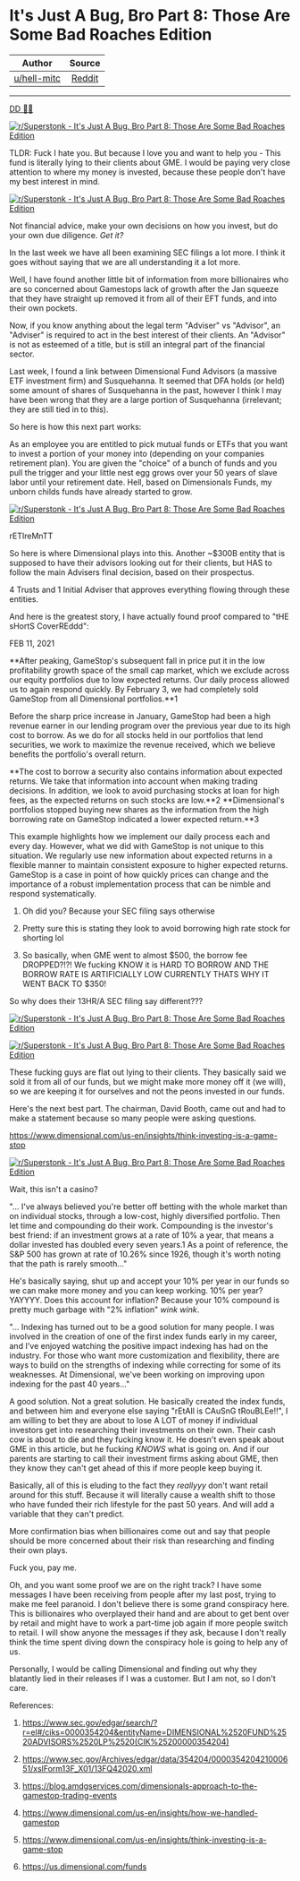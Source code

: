 It's Just A Bug, Bro Part 8: Those Are Some Bad Roaches Edition
===============================================================

| Author       | Source       | 
| :-------------: |:-------------:|
|  [u/hell-mitc](https://www.reddit.com/user/hell-mitc/) | [Reddit](https://www.reddit.com/r/Superstonk/comments/n3l1ao/its_just_a_bug_bro_part_8_those_are_some_bad/) | 

---

[DD 👨‍🔬](https://www.reddit.com/r/Superstonk/search?q=flair_name%3A%22DD%20%F0%9F%91%A8%E2%80%8D%F0%9F%94%AC%22&restrict_sr=1)

[![r/Superstonk - It's Just A Bug, Bro Part 8: Those Are Some Bad Roaches Edition](https://preview.redd.it/492swabr7tw61.png?width=491&format=png&auto=webp&s=3e776edab66d81035343a60a64f0fd7b7325431a)](https://preview.redd.it/492swabr7tw61.png?width=491&format=png&auto=webp&s=3e776edab66d81035343a60a64f0fd7b7325431a)

TLDR: Fuck I hate you. But because I love you and want to help you - This fund is literally lying to their clients about GME. I would be paying very close attention to where my money is invested, because these people don't have my best interest in mind.

[![r/Superstonk - It's Just A Bug, Bro Part 8: Those Are Some Bad Roaches Edition](https://preview.redd.it/xsf0z8la4tw61.png?width=490&format=png&auto=webp&s=3d932a772927e6e5be0d54ddc34b894f1afab0fb)](https://preview.redd.it/xsf0z8la4tw61.png?width=490&format=png&auto=webp&s=3d932a772927e6e5be0d54ddc34b894f1afab0fb)

Not financial advice, make your own decisions on how you invest, but do your own due diligence. *Get it?*

In the last week we have all been examining SEC filings a lot more. I think it goes without saying that we are all understanding it a lot more.

Well, I have found another little bit of information from more billionaires who are so concerned about Gamestops lack of growth after the Jan squeeze that they have straight up removed it from all of their EFT funds, and into their own pockets.

Now, if you know anything about the legal term "Adviser" vs "Advisor", an "Adviser" is required to act in the best interest of their clients. An "Advisor" is not as esteemed of a title, but is still an integral part of the financial sector.

Last week, I found a link between Dimensional Fund Advisors (a massive ETF investment firm) and Susquehanna. It seemed that DFA holds (or held) some amount of shares of Susquehanna in the past, however I think I may have been wrong that they are a large portion of Susquehanna (irrelevant; they are still tied in to this).

So here is how this next part works:

As an employee you are entitled to pick mutual funds or ETFs that you want to invest a portion of your money into (depending on your companies retirement plan). You are given the "choice" of a bunch of funds and you pull the trigger and your little nest egg grows over your 50 years of slave labor until your retirement date. Hell, based on Dimensionals Funds, my unborn childs funds have already started to grow.

[![r/Superstonk - It's Just A Bug, Bro Part 8: Those Are Some Bad Roaches Edition](https://preview.redd.it/42k2ckzzosw61.png?width=1850&format=png&auto=webp&s=785623e6a98e788a33c832b419382e840cc602d7)](https://preview.redd.it/42k2ckzzosw61.png?width=1850&format=png&auto=webp&s=785623e6a98e788a33c832b419382e840cc602d7)

rETIreMnTT

So here is where Dimensional plays into this. Another ~$300B entity that is supposed to have their advisors looking out for their clients, but HAS to follow the main Advisers final decision, based on their prospectus.

4 Trusts and 1 Initial Adviser that approves everything flowing through these entities.

And here is the greatest story, I have actually found proof compared to "tHE sHortS CoverREddd":

FEB 11, 2021

**After peaking, GameStop's subsequent fall in price put it in the low profitability growth space of the small cap market, which we exclude across our equity portfolios due to low expected returns. Our daily process allowed us to again respond quickly. By February 3, we had completely sold GameStop from all Dimensional portfolios.**1

Before the sharp price increase in January, GameStop had been a high revenue earner in our lending program over the previous year due to its high cost to borrow. As we do for all stocks held in our portfolios that lend securities, we work to maximize the revenue received, which we believe benefits the portfolio's overall return.

**The cost to borrow a security also contains information about expected returns. We take that information into account when making trading decisions. In addition, we look to avoid purchasing stocks at loan for high fees, as the expected returns on such stocks are low.**2 **Dimensional's portfolios stopped buying new shares as the information from the high borrowing rate on GameStop indicated a lower expected return.**3

This example highlights how we implement our daily process each and every day. However, what we did with GameStop is not unique to this situation. We regularly use new information about expected returns in a flexible manner to maintain consistent exposure to higher expected returns. GameStop is a case in point of how quickly prices can change and the importance of a robust implementation process that can be nimble and respond systematically.

1.  Oh did you? Because your SEC filing says otherwise

2.  Pretty sure this is stating they look to avoid borrowing high rate stock for shorting lol

3.  So basically, when GME went to almost $500, the borrow fee DROPPED?!?! We fucking KNOW it is HARD TO BORROW AND THE BORROW RATE IS ARTIFICIALLY LOW CURRENTLY THATS WHY IT WENT BACK TO $350!

So why does their 13HR/A SEC filing say different???

[![r/Superstonk - It's Just A Bug, Bro Part 8: Those Are Some Bad Roaches Edition](https://preview.redd.it/ga4aev6lwsw61.png?width=1153&format=png&auto=webp&s=0d7376cf3a14594434edfed405e30b71f4ca01ec)](https://preview.redd.it/ga4aev6lwsw61.png?width=1153&format=png&auto=webp&s=0d7376cf3a14594434edfed405e30b71f4ca01ec)

[![r/Superstonk - It's Just A Bug, Bro Part 8: Those Are Some Bad Roaches Edition](https://preview.redd.it/rv6o6hmxwsw61.png?width=1890&format=png&auto=webp&s=35b91c5e9499466a8d1714f574c35970fcb198dc)](https://preview.redd.it/rv6o6hmxwsw61.png?width=1890&format=png&auto=webp&s=35b91c5e9499466a8d1714f574c35970fcb198dc)

These fucking guys are flat out lying to their clients. They basically said we sold it from all of our funds, but we might make more money off it (we will), so we are keeping it for ourselves and not the peons invested in our funds.

Here's the next best part. The chairman, David Booth, came out and had to make a statement because so many people were asking questions.

<https://www.dimensional.com/us-en/insights/think-investing-is-a-game-stop>

[![r/Superstonk - It's Just A Bug, Bro Part 8: Those Are Some Bad Roaches Edition](https://preview.redd.it/1u0y6sxfxsw61.png?width=903&format=png&auto=webp&s=41f45ceadffca71be8ca450029163b9eb2048090)](https://preview.redd.it/1u0y6sxfxsw61.png?width=903&format=png&auto=webp&s=41f45ceadffca71be8ca450029163b9eb2048090)

Wait, this isn't a casino?

"... I've always believed you're better off betting with the whole market than on individual stocks, through a low-cost, highly diversified portfolio. Then let time and compounding do their work. Compounding is the investor's best friend: if an investment grows at a rate of 10% a year, that means a dollar invested has doubled every seven years.1 As a point of reference, the S&P 500 has grown at rate of 10.26% since 1926, though it's worth noting that the path is rarely smooth..."

He's basically saying, shut up and accept your 10% per year in our funds so we can make more money and you can keep working. 10% per year? YAYYYY. Does this account for inflation? Because your 10% compound is pretty much garbage with "2% inflation" *wink wink*.

"... Indexing has turned out to be a good solution for many people. I was involved in the creation of one of the first index funds early in my career, and I've enjoyed watching the positive impact indexing has had on the industry. For those who want more customization and flexibility, there are ways to build on the strengths of indexing while correcting for some of its weaknesses. At Dimensional, we've been working on improving upon indexing for the past 40 years..."

A good solution. Not a great solution. He basically created the index funds, and between him and everyone else saying "rEtAIl is CAuSnG tRouBLEe!!", I am willing to bet they are about to lose A LOT of money if individual investors get into researching their investments on their own. Their cash cow is about to die and they fucking know it. He doesn't even speak about GME in this article, but he fucking *KNOWS* what is going on. And if our parents are starting to call their investment firms asking about GME, then they know they can't get ahead of this if more people keep buying it.

Basically, all of this is eluding to the fact they *reallyyy* don't want retail around for this stuff. Because it will literally cause a wealth shift to those who have funded their rich lifestyle for the past 50 years. And will add a variable that they can't predict.

More confirmation bias when billionaires come out and say that people should be more concerned about their risk than researching and finding their own plays.

Fuck you, pay me.

Oh, and you want some proof we are on the right track? I have some messages I have been receiving from people after my last post, trying to make me feel paranoid. I don't believe there is some grand conspiracy here. This is billionaires who overplayed their hand and are about to get bent over by retail and might have to work a part-time job again if more people switch to retail. I will show anyone the messages if they ask, because I don't really think the time spent diving down the conspiracy hole is going to help any of us.

[](https://preview.redd.it/qjeh5szj1tw61.gif?format=mp4&s=03f0def8ebdef949039d041353f09802b29d569a)

Personally, I would be calling Dimensional and finding out why they blatantly lied in their releases if I was a customer. But I am not, so I don't care.

References:

1.  <https://www.sec.gov/edgar/search/?r=el#/ciks=0000354204&entityName=DIMENSIONAL%2520FUND%2520ADVISORS%2520LP%2520(CIK%25200000354204)>

2.  <https://www.sec.gov/Archives/edgar/data/354204/000035420421000651/xslForm13F_X01/13FQ42020.xml>

3.  <https://blog.amdgservices.com/dimensionals-approach-to-the-gamestop-trading-events>

4.  <https://www.dimensional.com/us-en/insights/how-we-handled-gamestop>

5.  <https://www.dimensional.com/us-en/insights/think-investing-is-a-game-stop>

6.  <https://us.dimensional.com/funds>
